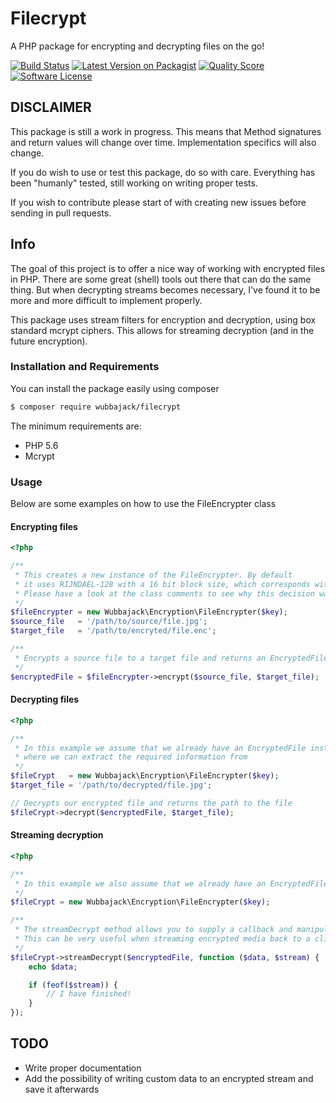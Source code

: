 # Filecrypt
A PHP package for encrypting and decrypting files on the go!

[![Build Status][ico-travis]][link-travis]
[![Latest Version on Packagist][ico-version]][link-packagist]
[![Quality Score][ico-code-quality]][link-code-quality]
[![Software License][ico-license]](LICENSE.md)

## DISCLAIMER
This package is still a work in progress. This means that Method signatures and return values will change over time. Implementation specifics will also change.

If you do wish to use or test this package, do so with care. Everything has been "humanly" tested, still working on writing proper tests.

If you wish to contribute please start of with creating new issues before sending in pull requests.

## Info
The goal of this project is to offer a nice way of working with encrypted files in PHP. There are some great (shell) tools out there that can do the same thing. But when decrypting streams becomes necessary, I've found it to be more and more difficult to implement properly.

This package uses stream filters for encryption and decryption, using box standard mcrypt ciphers. This allows for streaming decryption (and in the future encryption).

### Installation and Requirements
You can install the package easily using composer
```bash
$ composer require wubbajack/filecrypt
```

The minimum requirements are:
 - PHP 5.6
 - Mcrypt

### Usage
Below are some examples on how to use the FileEncrypter class

#### Encrypting files
```php
<?php

/**
 * This creates a new instance of the FileEncrypter. By default
 * it uses RIJNDAEL-128 with a 16 bit block size, which corresponds with the AES standard.
 * Please have a look at the class comments to see why this decision was made
 */
$fileEncrypter = new Wubbajack\Encryption\FileEncrypter($key);
$source_file   = '/path/to/source/file.jpg';
$target_file   = '/path/to/encryted/file.enc';

/**
 * Encrypts a source file to a target file and returns an EncryptedFile instance
 */
$encryptedFile = $fileEncrypter->encrypt($source_file, $target_file);
```

#### Decrypting files
```php
<?php

/**
 * In this example we assume that we already have an EncryptedFile instance
 * where we can extract the required information from
 */
$fileCrypt   = new Wubbajack\Encryption\FileEncrypter($key);
$target_file = '/path/to/decrypted/file.jpg';

// Decrypts our encrypted file and returns the path to the file
$fileCrypt->decrypt($encryptedFile, $target_file);
```

#### Streaming decryption
```php
<?php

/**
 * In this example we also assume that we already have an EncryptedFile instance
 */
$fileCrypt = new Wubbajack\Encryption\FileEncrypter($key);

/**
 * The streamDecrypt method allows you to supply a callback and manipulate or echo the data.
 * This can be very useful when streaming encrypted media back to a client.
 */
$fileCrypt->streamDecrypt($encryptedFile, function ($data, $stream) {
    echo $data;

    if (feof($stream)) {
        // I have finished!
    }
});
```

## TODO
 - Write proper documentation
 - Add the possibility of writing custom data to an encrypted stream and save it afterwards

 [ico-version]: https://img.shields.io/packagist/v/wubbajack/filecrypt.svg?style=flat-square
[ico-license]: https://img.shields.io/badge/license-MIT-brightgreen.svg?style=flat-square
[ico-travis]: https://img.shields.io/travis/wubbajack/filecrypt/master.svg?style=flat-square
[ico-scrutinizer]: https://img.shields.io/scrutinizer/coverage/g/wubbajack/filecrypt.svg?style=flat-square
[ico-code-quality]: https://img.shields.io/scrutinizer/g/wubbajack/filecrypt.svg?style=flat-square
[ico-downloads]: https://img.shields.io/packagist/dt/wubbajack/filecrypt.svg?style=flat-square

[link-packagist]: https://packagist.org/packages/wubbajack/filecrypt
[link-travis]: https://travis-ci.org/wubbajack/filecrypt
[link-scrutinizer]: https://scrutinizer-ci.com/g/wubbajack/filecrypt/code-structure
[link-code-quality]: https://scrutinizer-ci.com/g/wubbajack/filecrypt
[link-downloads]: https://packagist.org/packages/wubbajack/filecrypt
[link-author]: https://github.com/:author_username
[link-contributors]: ../../contributors
